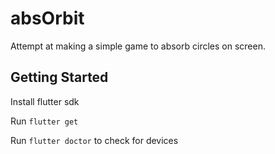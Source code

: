# absOrbit

Attempt at making a simple game to absorb circles on screen.

## Getting Started

Install flutter sdk

Run `flutter get`

Run `flutter doctor` to check for devices



